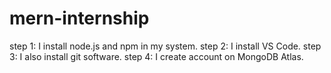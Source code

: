 # mern-internship
step 1:
I install node.js and npm in my system.
step 2:
I install VS Code.
step 3:
I also install git software.
step 4:
I create account on MongoDB Atlas.
